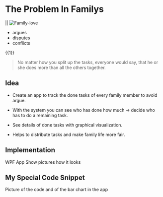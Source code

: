<!--
author:   Your Name

email:    your@mail.org

logo: https://upload.wikimedia.org/wikipedia/commons/2/2a/Corporate_Woman_Giving_a_PowerPoint_Presentation.svg

version:  0.0.1

language: de

narrator: Deutsch Female

comment:  Es wird gezeigt, wie typische bekannte Präsentationselemente auch
          mithilfe von LiaScript genutzt werden können.

tags:     LiaScript, PowerPoint, Tutorial

-->
# The Problem In Familys

||
![Family-love](https://cdnext.funpot.net/bild/funpot0000250003/39/Pingu-Streit.gif)

- argues
- disputes
- conflicts

{{1}}
>No matter how you split up the tasks, everyone would say, that he or she does more than all the others together.

## Idea
- Create an app to track the done tasks of every family member to avoid argue.

- With the system you can see who has done how much -> decide who has to do a remaining task.

- See details of done tasks with graphical visualization.

- Helps to distribute tasks and make family life more fair.
## Implementation
WPF App
Show pictures how it looks
## My Special Code Snippet
Picture of the code and of the bar chart in the app
